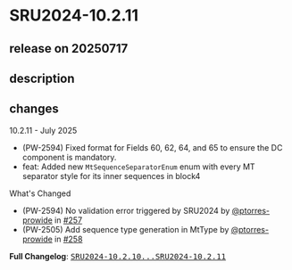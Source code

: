 # SRU2024-10.2.11

## release on 20250717

## description

## changes

10.2.11 - July 2025

* (PW-2594) Fixed format for Fields 60, 62, 64, and 65 to ensure the DC component is mandatory.
* feat: Added new <code>MtSequenceSeparatorEnum</code> enum with every MT separator style for its inner sequences in block4

What's Changed

* (PW-2594) No validation error triggered by SRU2024 by <a class="user-mention notranslate" data-hovercard-type="user" data-hovercard-url="/users/ptorres-prowide/hovercard" data-octo-click="hovercard-link-click" data-octo-dimensions="link_type:self" href="https://github.com/ptorres-prowide">@ptorres-prowide</a> in <a class="issue-link js-issue-link" data-error-text="Failed to load title" data-id="3229126699" data-permission-text="Title is private" data-url="https://github.com/prowide/prowide-core/issues/257" data-hovercard-type="pull_request" data-hovercard-url="/prowide/prowide-core/pull/257/hovercard" href="https://github.com/prowide/prowide-core/pull/257">#257</a>
* (PW-2505) Add sequence type generation in MtType by <a class="user-mention notranslate" data-hovercard-type="user" data-hovercard-url="/users/ptorres-prowide/hovercard" data-octo-click="hovercard-link-click" data-octo-dimensions="link_type:self" href="https://github.com/ptorres-prowide">@ptorres-prowide</a> in <a class="issue-link js-issue-link" data-error-text="Failed to load title" data-id="3237384437" data-permission-text="Title is private" data-url="https://github.com/prowide/prowide-core/issues/258" data-hovercard-type="pull_request" data-hovercard-url="/prowide/prowide-core/pull/258/hovercard" href="https://github.com/prowide/prowide-core/pull/258">#258</a>

<strong>Full Changelog</strong>: <a class="commit-link" href="https://github.com/prowide/prowide-core/compare/SRU2024-10.2.10...SRU2024-10.2.11"><tt>SRU2024-10.2.10...SRU2024-10.2.11</tt></a>

